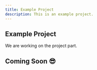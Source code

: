```yaml
---
title: Example Project
description: This is an example project.
---
```


## Example Project
We are working on the project part. 

## Coming Soon 😎
